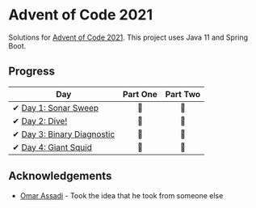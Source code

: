 # Advent of Code 2021

Solutions for [Advent of Code 2021][aoc]. This project uses Java 11 and Spring Boot.

[aoc]: https://adventofcode.com/2021/

## Progress

| Day                                                                       | Part One | Part Two |
|---------------------------------------------------------------------------|:--------:|:--------:|
| ✔ [Day 1: Sonar Sweep](src/main/java/one/jmg/aoc2021/DayOne.java)         |    🌟    |    🌟    |
| ✔ [Day 2: Dive!](src/main/java/one/jmg/aoc2021/DayTwo.java)               |    🌟    |    🌟    |
| ✔ [Day 3: Binary Diagnostic](src/main/java/one/jmg/aoc2021/DayThree.java) |    🌟    |    🌟    |
| ✔ [Day 4: Giant Squid](src/main/java/one/jmg/aoc2021/DayFour.java)        |    🌟    |    🌟    |

## Acknowledgements

* [Omar Assadi](https://github.com/OmarAssadi) - Took the idea that he took from someone else
